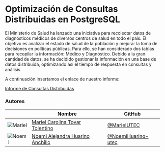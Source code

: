 # Optimización de Consultas Distribuidas en PostgreSQL

El Ministerio de Salud ha lanzado una iniciativa para recolectar datos de diagnósticos médicos de diversos centros de salud en todo el país. El objetivo es analizar el estado de salud de la población y mejorar la toma de decisiones en políticas públicas. Para ello, se han considerado dos tablas para recopilar la información: Médico y Diagnóstico. Debido a la gran cantidad de datos, se ha decidido gestionar la información en una base de datos distribuida, optimizando así el tiempo de respuesta en consultas y análisis.

A continuación insertamos el enlace de nuestro informe:

[Informe de Consultas Distribuidas](https://github.com/NoemiHuarino-utec/ConsultasDistribuidas/blob/main/Lab_Extra.pdf)

### Autores

|                                                                             | Nombre                                                                   | GitHub                                                     |
| --------------------------------------------------------------------------- | ------------------------------------------------------------------------ | ---------------------------------------------------------- |
| ![Mariel](https://github.com/MarielUTEC.png?size=50)                        | [Mariel Carolina Tovar Tolentino](https://github.com/MarielUTEC)         | [@MarielUTEC](https://github.com/MarielUTEC)               |
| ![Noemi](https://github.com/NoemiHuarino-utec.png?size=50)                  | [Noemi Alejandra Huarino Anchillo](https://github.com/NoemiHuarino-utec) | [@NoemiHuarino-utec](https://github.com/NoemiHuarino-utec) |


